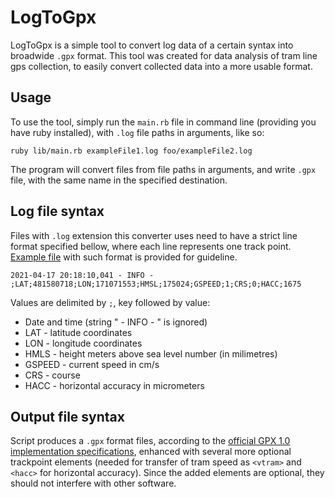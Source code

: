 # LogToGpx

LogToGpx is a simple tool to convert log data of a certain syntax into broadwide `.gpx` format. This tool was created for data analysis of tram line gps collection, to easily convert collected data into a more usable format.

## Usage

To use the tool, simply run the `main.rb` file in command line (providing you have ruby installed), with `.log` file paths in arguments, like so:

```
ruby lib/main.rb exampleFile1.log foo/exampleFile2.log
```

The program will convert files from file paths in arguments, and write `.gpx` file, with the same name in the specified destination. 

## Log file syntax

Files with `.log` extension this converter uses need to have a strict line format specified bellow, where each line represents one track point. [Example file](./data/example.log) with such format is provided for guideline. 

```
2021-04-17 20:18:10,041 - INFO - ;LAT;481580718;LON;171071553;HMSL;175024;GSPEED;1;CRS;0;HACC;1675
```

Values are delimited by `;`, key followed by value:
 - Date and time (string " - INFO - " is ignored)
 - LAT - latitude coordinates
 - LON  - longitude coordinates
 - HMLS - height meters above sea level number (in milimetres)
 - GSPEED - current speed in cm/s
 - CRS  - course
 - HACC - horizontal accuracy in micrometers

## Output file syntax

Script produces a `.gpx` format files, according to the [official GPX 1.0 implementation specifications](https://www.topografix.com/gpx_manual.asp), enhanced with several more optional trackpoint elements (needed for transfer of tram speed as `<vtram>` and `<hacc>` for horizontal accuracy). Since the added elements are optional, they should not interfere with other software.
